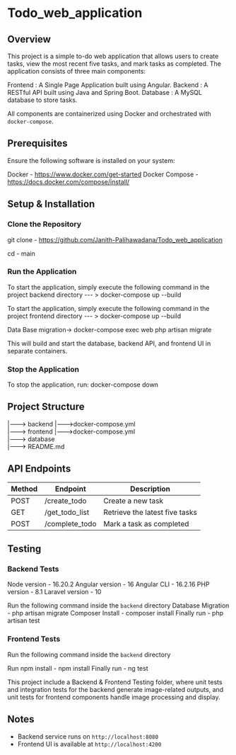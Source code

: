 # Todo_web_application

## Overview

This project is a simple to-do web application that allows users to create tasks, view the most recent five tasks, and mark tasks as completed. The application consists of three main components:


Frontend : A Single Page Application built using Angular.
Backend  : A RESTful API built using Java and Spring Boot.
Database : A MySQL database to store tasks.

All components are containerized using Docker and orchestrated with `docker-compose`.


## Prerequisites

Ensure the following software is installed on your system:

Docker - https://www.docker.com/get-started
Docker Compose -  https://docs.docker.com/compose/install/


## Setup & Installation


### Clone the Repository

git clone - https://github.com/Janith-Palihawadana/Todo_web_application

cd - main


### Run the Application

To start the application, simply execute the following command in the project backend directory  --- > docker-compose up --build

To start the application, simply execute the following command in the project frontend directory  --- > docker-compose up --build

Data Base migration-> docker-compose exec web php artisan migrate


This will build and start the database, backend API, and frontend UI in separate containers.


### Stop the Application

To stop the application, 
run:  docker-compose down


## Project Structure

|---> backend
        |--->docker-compose.yml        
|---> frontend
	|--->docker-compose.yml	       
|---> database  
|---> README.md


## API Endpoints

| Method | Endpoint            | Description                    |
| ------ | --------------------| ------------------------------ |
| POST   | /create_todo        | Create a new task              |
| GET    | /get_todo_list      | Retrieve the latest five tasks |
| POST   | /complete_todo      | Mark a task as completed       |


## Testing


### Backend Tests


Node version - 16.20.2
Angular version - 16
Angular CLI -  16.2.16
PHP version - 8.1
Laravel version - 10

Run the following command inside the `backend` directory
Database Migration - php artisan migrate
Composer Install - composer install
Finally run -  php artisan test



### Frontend Tests

Run the following command inside the `backend` directory

Run npm install - npm install
Finally run - ng test


This project include a Backend & Frontend Testing folder, where unit tests and integration tests for the backend generate image-related outputs, and unit tests for frontend components handle image processing and display.


## Notes

- Backend service runs on `http://localhost:8080`
- Frontend UI is available at `http://localhost:4200`










       